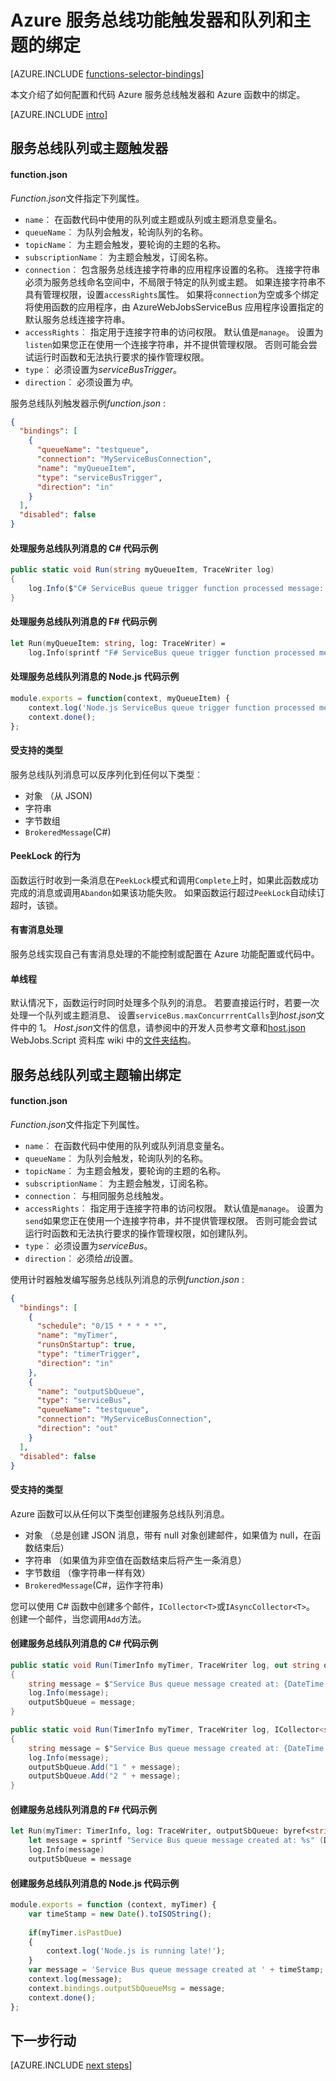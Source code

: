 <properties
    pageTitle="Azure 服务总线功能触发器和绑定 |Microsoft Azure"
    description="了解如何在 Azure 的函数中使用 Azure 服务总线触发器和绑定。"
    services="functions"
    documentationCenter="na"
    authors="christopheranderson"
    manager="erikre"
    editor=""
    tags=""
    keywords="azure 函数，函数、 事件处理、 动态计算、 无服务器体系结构"/>

<tags
    ms.service="functions"
    ms.devlang="multiple"
    ms.topic="reference"
    ms.tgt_pltfrm="multiple"
    ms.workload="na"
    ms.date="08/22/2016"
    ms.author="chrande; glenga"/>

# <a name="azure-functions-service-bus-triggers-and-bindings-for-queues-and-topics"></a>Azure 服务总线功能触发器和队列和主题的绑定

[AZURE.INCLUDE [functions-selector-bindings](../../includes/functions-selector-bindings.md)]

本文介绍了如何配置和代码 Azure 服务总线触发器和 Azure 函数中的绑定。 

[AZURE.INCLUDE [intro](../../includes/functions-bindings-intro.md)] 

## <a id="sbtrigger"></a>服务总线队列或主题触发器

#### <a name="functionjson"></a>function.json

*Function.json*文件指定下列属性。

- `name`︰ 在函数代码中使用的队列或主题或队列或主题消息变量名。 
- `queueName`︰ 为队列会触发，轮询队列的名称。
- `topicName`︰ 为主题会触发，要轮询的主题的名称。
- `subscriptionName`︰ 为主题会触发，订阅名称。
- `connection`︰ 包含服务总线连接字符串的应用程序设置的名称。 连接字符串必须为服务总线命名空间中，不局限于特定的队列或主题。 如果连接字符串不具有管理权限，设置`accessRights`属性。 如果将`connection`为空或多个绑定将使用函数的应用程序，由 AzureWebJobsServiceBus 应用程序设置指定的默认服务总线连接字符串。
- `accessRights`︰ 指定用于连接字符串的访问权限。 默认值是`manage`。 设置为`listen`如果您正在使用一个连接字符串，并不提供管理权限。 否则可能会尝试运行时函数和无法执行要求的操作管理权限。
- `type`︰ 必须设置为*serviceBusTrigger*。
- `direction`︰ 必须设置为*中*。 

服务总线队列触发器示例*function.json* :

```json
{
  "bindings": [
    {
      "queueName": "testqueue",
      "connection": "MyServiceBusConnection",
      "name": "myQueueItem",
      "type": "serviceBusTrigger",
      "direction": "in"
    }
  ],
  "disabled": false
}
```

#### <a name="c-code-example-that-processes-a-service-bus-queue-message"></a>处理服务总线队列消息的 C# 代码示例

```csharp
public static void Run(string myQueueItem, TraceWriter log)
{
    log.Info($"C# ServiceBus queue trigger function processed message: {myQueueItem}");
}
```

#### <a name="f-code-example-that-processes-a-service-bus-queue-message"></a>处理服务总线队列消息的 F# 代码示例

```fsharp
let Run(myQueueItem: string, log: TraceWriter) =
    log.Info(sprintf "F# ServiceBus queue trigger function processed message: %s" myQueueItem)
```

#### <a name="nodejs-code-example-that-processes-a-service-bus-queue-message"></a>处理服务总线队列消息的 Node.js 代码示例

```javascript
module.exports = function(context, myQueueItem) {
    context.log('Node.js ServiceBus queue trigger function processed message', myQueueItem);
    context.done();
};
```

#### <a name="supported-types"></a>受支持的类型

服务总线队列消息可以反序列化到任何以下类型︰

* 对象 （从 JSON)
* 字符串
* 字节数组 
* `BrokeredMessage`(C#) 

#### <a id="sbpeeklock"></a>PeekLock 的行为

函数运行时收到一条消息在`PeekLock`模式和调用`Complete`上时，如果此函数成功完成的消息或调用`Abandon`如果该功能失败。 如果函数运行超过`PeekLock`自动续订超时，该锁。

#### <a id="sbpoison"></a>有害消息处理

服务总线实现自己有害消息处理的不能控制或配置在 Azure 功能配置或代码中。 

#### <a id="sbsinglethread"></a>单线程

默认情况下，函数运行时同时处理多个队列的消息。 若要直接运行时，若要一次处理一个队列或主题消息、 设置`serviceBus.maxConcurrrentCalls`到*host.json*文件中的 1。 *Host.json*文件的信息，请参阅中的开发人员参考文章和[host.json](https://github.com/Azure/azure-webjobs-sdk-script/wiki/host.json) WebJobs.Script 资料库 wiki 中的[文件夹结构](functions-reference.md#folder-structure)。

## <a id="sboutput"></a>服务总线队列或主题输出绑定

#### <a name="functionjson"></a>function.json

*Function.json*文件指定下列属性。

- `name`︰ 在函数代码中使用的队列或队列消息变量名。 
- `queueName`︰ 为队列会触发，轮询队列的名称。
- `topicName`︰ 为主题会触发，要轮询的主题的名称。
- `subscriptionName`︰ 为主题会触发，订阅名称。
- `connection`︰ 与相同服务总线触发。
- `accessRights`︰ 指定用于连接字符串的访问权限。 默认值是`manage`。 设置为`send`如果您正在使用一个连接字符串，并不提供管理权限。 否则可能会尝试运行时函数和无法执行要求的操作管理权限，如创建队列。
- `type`︰ 必须设置为*serviceBus*。
- `direction`︰ 必须给*出*设置。 

使用计时器触发编写服务总线队列消息的示例*function.json* :

```JSON
{
  "bindings": [
    {
      "schedule": "0/15 * * * * *",
      "name": "myTimer",
      "runsOnStartup": true,
      "type": "timerTrigger",
      "direction": "in"
    },
    {
      "name": "outputSbQueue",
      "type": "serviceBus",
      "queueName": "testqueue",
      "connection": "MyServiceBusConnection",
      "direction": "out"
    }
  ],
  "disabled": false
}
``` 

#### <a name="supported-types"></a>受支持的类型

Azure 函数可以从任何以下类型创建服务总线队列消息。

* 对象 （总是创建 JSON 消息，带有 null 对象创建邮件，如果值为 null，在函数结束后）
* 字符串 （如果值为非空值在函数结束后将产生一条消息）
* 字节数组 （像字符串一样有效） 
* `BrokeredMessage`(C#，运作字符串)

您可以使用 C# 函数中创建多个邮件，`ICollector<T>`或`IAsyncCollector<T>`。 创建一个邮件，当您调用`Add`方法。

#### <a name="c-code-examples-that-create-service-bus-queue-messages"></a>创建服务总线队列消息的 C# 代码示例

```csharp
public static void Run(TimerInfo myTimer, TraceWriter log, out string outputSbQueue)
{
    string message = $"Service Bus queue message created at: {DateTime.Now}";
    log.Info(message); 
    outputSbQueue = message;
}
```

```csharp
public static void Run(TimerInfo myTimer, TraceWriter log, ICollector<string> outputSbQueue)
{
    string message = $"Service Bus queue message created at: {DateTime.Now}";
    log.Info(message); 
    outputSbQueue.Add("1 " + message);
    outputSbQueue.Add("2 " + message);
}
```

#### <a name="f-code-example-that-creates-a-service-bus-queue-message"></a>创建服务总线队列消息的 F# 代码示例

```fsharp
let Run(myTimer: TimerInfo, log: TraceWriter, outputSbQueue: byref<string>) =
    let message = sprintf "Service Bus queue message created at: %s" (DateTime.Now.ToString())
    log.Info(message)
    outputSbQueue = message
```

#### <a name="nodejs-code-example-that-creates-a-service-bus-queue-message"></a>创建服务总线队列消息的 Node.js 代码示例

```javascript
module.exports = function (context, myTimer) {
    var timeStamp = new Date().toISOString();
    
    if(myTimer.isPastDue)
    {
        context.log('Node.js is running late!');
    }
    var message = 'Service Bus queue message created at ' + timeStamp;
    context.log(message);   
    context.bindings.outputSbQueueMsg = message;
    context.done();
};
```

## <a name="next-steps"></a>下一步行动

[AZURE.INCLUDE [next steps](../../includes/functions-bindings-next-steps.md)] 
